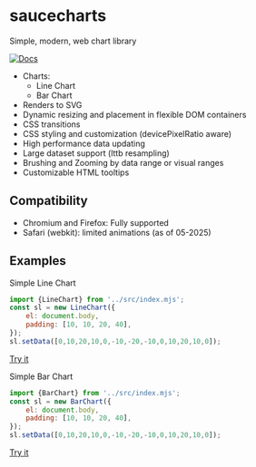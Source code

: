 saucecharts
========
Simple, modern, web chart library

[![Docs](https://img.shields.io/badge/docs-api-lightgrey.svg)](https://saucellc.github.io/saucecharts)

 * Charts:
    * Line Chart
    * Bar Chart
 * Renders to SVG
 * Dynamic resizing and placement in flexible DOM containers
 * CSS transitions
 * CSS styling and customization (devicePixelRatio aware)
 * High performance data updating
 * Large dataset support (lttb resampling)
 * Brushing and Zooming by data range or visual ranges
 * Customizable HTML tooltips


Compatibility
--------
 * Chromium and Firefox: Fully supported
 * Safari (webkit): limited animations (as of 05-2025)
 

Examples
--------
Simple Line Chart
```javascript
import {LineChart} from '../src/index.mjs';
const sl = new LineChart({
    el: document.body,
    padding: [10, 10, 20, 40],
});
sl.setData([0,10,20,10,0,-10,-20,-10,0,10,20,10,0]);
```
[Try it](/examples/simple-line.html)


Simple Bar Chart
```javascript
import {BarChart} from '../src/index.mjs';
const sl = new BarChart({
    el: document.body,
    padding: [10, 10, 20, 40],
});
sl.setData([0,10,20,10,0,-10,-20,-10,0,10,20,10,0]);
```
[Try it](/examples/simple-bar.html)
